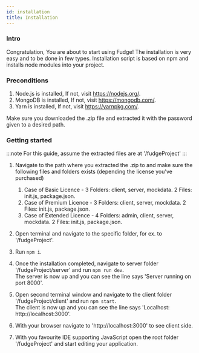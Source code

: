 ```yaml
---
id: installation
title: Installation
---
```


### Intro

Congratulation, You are about to start using Fudge!
The installation is very easy and to be done in few types.
Installation script is based on npm and installs node modules into your project.

### Preconditions

1. Node.js is installed, If not, visit https://nodejs.org/.
2. MongoDB is installed, If not, visit https://mongodb.com/.
3. Yarn is installed, If not, visit https://yarnpkg.com/.

Make sure you downloaded the .zip file and extracted it with the password given to a desired path.

### Getting started

:::note
For this guide, assume the extracted files are at '/fudgeProject'
:::

1. Navigate to the path where you extracted the .zip to and make sure the following files and folders exists (depending the license you've purchased)

   1. Case of Basic Licence - 3 Folders: client, server, mockdata. 2 Files: init.js, package.json.
   2. Case of Premium Licence - 3 Folders: client, server, mockdata. 2 Files: init.js, package.json.
   3. Case of Extended Licence - 4 Folders: admin, client, server, mockdata. 2 Files: init.js, package.json.

2. Open terminal and navigate to the specific folder, for ex. to '/fudgeProject'.

3. Run `npm i`.

4. Once the installation completed, navigate to server folder '/fudgeProject/server' and run `npm run dev`.  
   The server is now up and you can see the line says 'Server running on port 8000'.

5. Open second terminal window and navigate to the client folder '/fudgeProject/client' and run `npm start`.  
   The client is now up and you can see the line says 'Localhost: http://localhost:3000'.

6. With your browser navigate to 'http://localhost:3000' to see client side.

7. With you favourite IDE supporting JavaScript open the root folder '/fudgeProject' and start editing your application.

